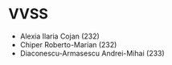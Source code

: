 # VVSS

- Alexia Ilaria Cojan (232)
- Chiper Roberto-Marian (232)
- Diaconescu-Armasescu Andrei-Mihai (233)
